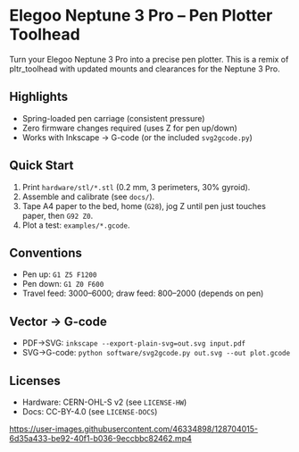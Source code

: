 # Elegoo Neptune 3 Pro – Pen Plotter Toolhead

Turn your Elegoo Neptune 3 Pro into a precise pen plotter. This is a remix of pltr_toolhead with updated mounts and clearances for the Neptune 3 Pro.

## Highlights
- Spring-loaded pen carriage (consistent pressure)
- Zero firmware changes required (uses Z for pen up/down)
- Works with Inkscape → G-code (or the included `svg2gcode.py`)

## Quick Start
1. Print `hardware/stl/*.stl` (0.2 mm, 3 perimeters, 30% gyroid).
2. Assemble and calibrate (see `docs/`).
3. Tape A4 paper to the bed, home (`G28`), jog Z until pen just touches paper, then `G92 Z0`.
4. Plot a test: `examples/*.gcode`.

## Conventions
- Pen up: `G1 Z5 F1200`
- Pen down: `G1 Z0 F600`
- Travel feed: 3000–6000; draw feed: 800–2000 (depends on pen)

## Vector → G-code
- PDF→SVG: `inkscape --export-plain-svg=out.svg input.pdf`
- SVG→G-code: `python software/svg2gcode.py out.svg --out plot.gcode`

## Licenses
- Hardware: CERN-OHL-S v2 (see `LICENSE-HW`)
- Docs: CC-BY-4.0 (see `LICENSE-DOCS`)

https://user-images.githubusercontent.com/46334898/128704015-6d35a433-be92-40f1-b036-9eccbbc82462.mp4


